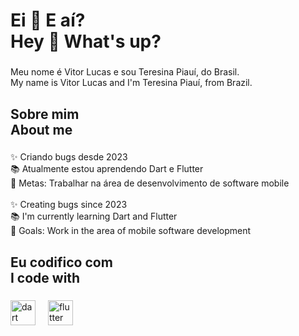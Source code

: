 <h1 align="left">Ei 👋 E aí?<br>Hey 👋 What's up?</h1>

###

<p align="left">Meu nome é Vitor Lucas e sou Teresina Piauí, do Brasil. <br>My name is Vitor Lucas and I'm Teresina Piauí, from Brazil.</p>

###

<h2 align="left">Sobre mim<br>About me</h2>

###

<p align="left">✨ Criando bugs desde 2023<br>📚 Atualmente estou aprendendo Dart e Flutter<br>🎯 Metas: Trabalhar na área de desenvolvimento de software mobile<br><br>✨ Creating bugs since 2023<br>📚 I'm currently learning Dart and Flutter<br>🎯 Goals: Work in the area of ​​mobile software development</p>

###

<h2 align="left">Eu codifico com<br>I code with</h2>

###

<div align="left">
  <img src="https://cdn.jsdelivr.net/gh/devicons/devicon/icons/dart/dart-original.svg" height="40" alt="dart logo"  />
  <img width="12" />
  <img src="https://cdn.jsdelivr.net/gh/devicons/devicon/icons/flutter/flutter-original.svg" height="40" alt="flutter logo"  />
</div>

###
